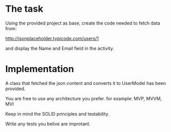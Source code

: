 # The task

Using the provided project as base, create the code needed to fetch data from:

http://jsonplaceholder.typicode.com/users/1

and display the Name and Email field in the activity.

# Implementation

A class that fetched the json content and converts it to UserModel has been provided.

You are free to use any architecture you prefer. for example: MVP, MVVM, MVI

Keep in mind the SOLID principles and testability.

Write any tests you belive are improtant.
